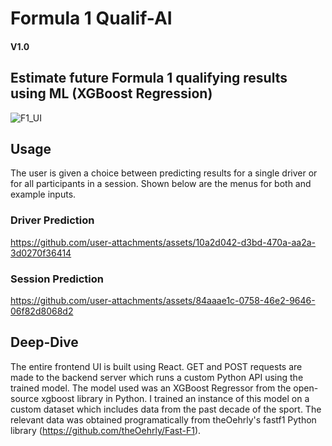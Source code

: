 # Formula 1 Qualif-AI
#### V1.0

## Estimate future Formula 1 qualifying results using ML (XGBoost Regression)
![F1_UI](https://github.com/user-attachments/assets/fb577ccd-3e13-45aa-bdf7-cf0aa4185ab6)


## Usage

The user is given a choice between predicting results for a single driver or for all participants in a session. Shown below are the menus for both and example inputs. 

### Driver Prediction
https://github.com/user-attachments/assets/10a2d042-d3bd-470a-aa2a-3d0270f36414



### Session Prediction
https://github.com/user-attachments/assets/84aaae1c-0758-46e2-9646-06f82d8068d2



## Deep-Dive
The entire frontend UI is built using React. GET and POST requests are made to the backend server which runs a custom Python API using the trained model. The model used was an XGBoost Regressor from the open-source xgboost library in Python. I trained an instance of this model on a custom dataset which includes data from the past decade of the sport. 
The relevant data was obtained programatically from theOehrly's fastf1 Python library (https://github.com/theOehrly/Fast-F1). 
